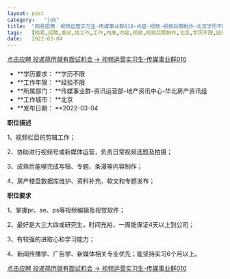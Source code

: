 ```yaml
---
layout:	post
category:	"job"
title:	"网易招聘：视频运营实习生-传媒事业群010-内容-视频-视频后期制作-北京学历不限经验不限"
tags:	[网易,招聘,面试,找工作,工作,内推,内容,视频,视频后期制作,北京,学历不限,经验不限]
date:	2022-03-04
---
```


[点击应聘 投递简历就有面试机会 ->  视频运营实习生-传媒事业群010](http://mobile.bole.netease.com/bole/boleDetail?id=38571&employeeId=346f03c3cda5f04c&key=all)



- **学历要求： **学历不限
- **工作年限： **经验不限
- **所属部门： **传媒事业群-资讯运营部-地产资讯中心-华北房产资讯组
- **工作城市： **北京
- **发布日期： **2022-03-04



**职位描述**

1、视频栏目的剪辑工作；

2、协助进行视频号或新媒体运营，负责日常视频选题及拍摄；

3、成熟后能够完成写稿、专题、条漫等内容制作；

4、房产楼盘数据库维护、资料补充、软文和专题发布；



**职位要求**

1、掌握pr、ae、ps等视频编辑及视觉软件；

2、最好是大三大四或研究生，时间充裕，一周能保证4天以上到公司；

3、有较强的进取心和学习能力；

4、新闻传播学、广告学、新媒体相关专业优先；能坚持实习6个月以上。



[点击应聘 投递简历就有面试机会 ->  视频运营实习生-传媒事业群010](http://mobile.bole.netease.com/bole/boleDetail?id=38571&employeeId=346f03c3cda5f04c&key=all)